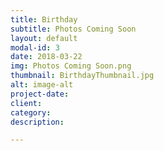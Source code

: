 ```yaml
---
title: Birthday
subtitle: Photos Coming Soon
layout: default
modal-id: 3
date: 2018-03-22
img: Photos Coming Soon.png
thumbnail: BirthdayThumbnail.jpg
alt: image-alt
project-date: 
client: 
category: 
description: 

---
```

